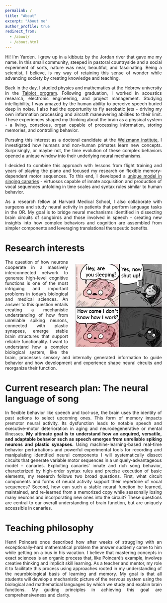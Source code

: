 ```yaml
---
permalink: /
title: "About"
excerpt: "About me"
author_profile: true
redirect_from: 
  - /about/
  - /about.html
---
```

<div style="text-align: justify">
<p>Hi! I'm Yarden. I grew up in a kibbutz by the Jordan river that gave me my name. In this small community, steeped in pastoral countryside and a social experiment of sorts, nature was near, beautiful, and fascinating. Being a scientist, I believe, is my way of retaining this sense of wonder while advancing society by creating knowledge and teaching.</p>    

<p>Back in the day, I studied physics and mathematics at the Hebrew university in the <a href="https://en.wikipedia.org/wiki/Talpiot_program?oldformat=true">Talpiot program</a>. Following graduation, I worked in acoustics research, electronic engineering, and project management. Studying intelligibility, I was amazed by the human ability to perceive speech buried deep in noise. I also had the opportunity to fly aerobatic jets - driving my own information processing and aircraft maneuvering abilities to their limit. These experiences shaped my thinking about the brain as a physical system - a living, conscious, organ capable of processing information, storing memories, and controlling behavior. </p>

Pursuing this interest as a doctoral candidate at the <a href="https://www.weizmann.ac.il/pages/">Weizmann institute</a>, I investigated how humans and non-human primates learn new concepts. Surprisingly, or maybe not, the time evolution of these complex behaviors opened a unique window into their underlying neural mechanisms.</p>

<p>I decided to combine this approach with lessons from flight training and years of playing the piano and focused my research on flexible memory-dependent motor sequences. To this end, I developed a <a href="https://yardencsgithub.github.io/publication/2020-05-01-canary-paper-nature">unique model in singing canaries</a> - virtuosos capable of innate acquisition and production of vocal sequences unfolding in time scales and syntax rules similar to human behavior.</p>

<p>As a research fellow at Harvard Medical School, I also collaborate with surgeons and study neural activity in patients that perform language tasks in the OR. My goal is to bridge neural mechanisms identified in dissecting brain circuits of songbirds and those involved in speech - creating new insights into how complex behaviors and cognition are assembled from simpler components and leveraging translational therapeutic benefits.</p>    
</div> 

Research interests
======
<img style="float:right ;padding: 15px 0px 15px 25px" src="/files/pics/braincartoon.png"/>
<p style="text-align: justify">
The question of how neurons cooperate in a massively interconnected network to generate high-level cognitive functions is one of the most intriguing and important problems in today’s biological and medical sciences. An answer to this question entails creating a mechanistic understanding of how from unreliable spiking neurons, connected with plastic synapses, emerge stable brain structures that support reliable functionality. I want to understand how a complex biological system, like the brain, processes sensory and internally generated information to guide behavior and how development and experience shape neural circuits and reorganize their function.</p>

Current research plan: The neural language of song
======
<p style="text-align: justify">
In flexible behavior like speech and tool-use, the brain uses the identity of past actions to select upcoming ones. This form of memory impacts premotor neural activity. Its dysfunction leads to notable speech and executive-motor deterioration in aging and neurodegenerative or mental illnesses. <b>My ultimate goal is to understand how an acquired, versatile, and adaptable behavior such as speech emerges from unreliable spiking neurons and plastic synapses.</b> Using machine-learning-based real-time behavior perturbations and powerful experimental tools for recording and manipulating identified neural components I will systematically dissect circuits that generate variable motor sequences in a uniquely-advantageous model – canaries. Exploiting canaries’ innate and rich song behavior, characterized by high-order syntax rules and precise execution of basic elements, my research follows two broad questions. First, what circuit components and forms of neural activity support their repertoire of vocal sequences? Second, how can such a stable neural function be learned, maintained, and re-learned from a memorized copy while seasonally losing many neurons and incorporating new ones into the circuit? These questions are central to our overall understanding of brain function, but are uniquely accessible in canaries.</p>

Teaching philosophy
======
<p style="text-align: justify">
Henri Poincaré once described how after weeks of struggling with an exceptionally-hard mathematical
problem the answer suddenly came to him while getting on a bus in his vacation. I believe that mastering
concepts in exact sciences is an organic process that, like Poincaré’s example, involves creative thinking
and implicit skill learning. As a teacher and mentor, my role it to facilitate this process using approaches
rooted in my understanding of the neurobiological basis of learning and memory. My goal is that all
students will develop a mechanistic picture of the nervous system using the biological and mathematical
languages by which we study and explain brain functions. My guiding principles in achieving this goal are
comprehensiveness and clarity.</p>


